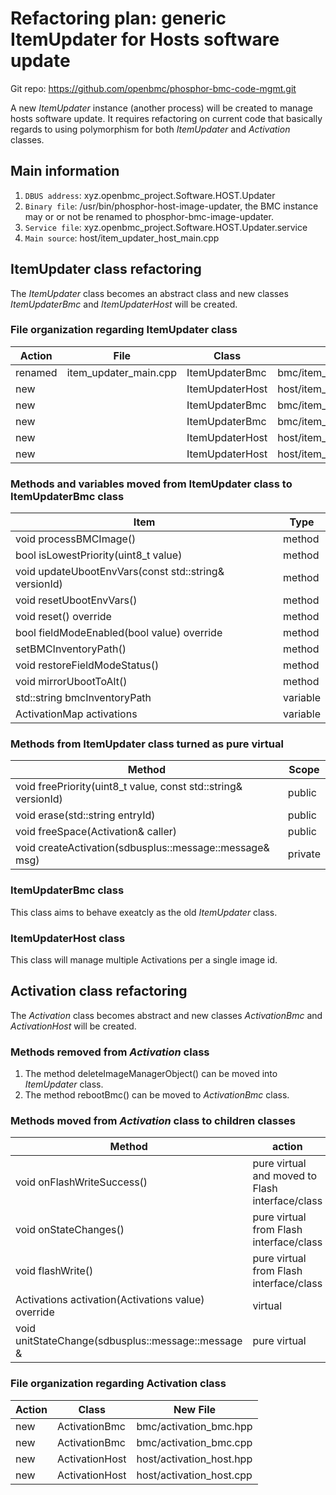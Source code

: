 # Refactoring plan: generic ItemUpdater for Hosts software update

Git repo:  https://github.com/openbmc/phosphor-bmc-code-mgmt.git

A new *ItemUpdater* instance (another process) will be created to manage hosts
software update. It requires refactoring on current code that basically
regards to using polymorphism for both *ItemUpdater* and *Activation*
classes.

## Main information

1. `DBUS address`:  xyz.openbmc_project.Software.HOST.Updater
2. `Binary file`:  /usr/bin/phosphor-host-image-updater, the BMC instance
                   may or or not be renamed to phosphor-bmc-image-updater.
3. `Service file`:  xyz.openbmc_project.Software.HOST.Updater.service
4. `Main source`:   host/item_updater_host_main.cpp


## ItemUpdater class refactoring

The *ItemUpdater* class becomes an abstract class and new classes
*ItemUpdaterBmc* and *ItemUpdaterHost* will be created.


### File organization regarding ItemUpdater class
| Action | File | Class | New File|
-------|-----------|------|------|
| renamed |item_updater_main.cpp|ItemUpdaterBmc|bmc/item_updater_bmc_main.cpp|
| new     ||ItemUpdaterHost|host/item_updater_host_main.cpp|
| new    ||ItemUpdaterBmc|bmc/item_updater_bmc.hpp|
| new    ||ItemUpdaterBmc|bmc/item_updater_bmc.cpp|
| new    ||ItemUpdaterHost|host/item_updater_host.hpp|
| new    ||ItemUpdaterHost|host/item_updater_host.cpp|


### Methods and variables moved from ItemUpdater class to ItemUpdaterBmc class

| Item | Type |
|------|------|
|void processBMCImage()| method |
|bool isLowestPriority(uint8_t value)| method|
|void updateUbootEnvVars(const std::string& versionId)| method|
|void resetUbootEnvVars()| method|
|void reset() override| method|
|bool fieldModeEnabled(bool value) override| method|
|setBMCInventoryPath()| method|
|void restoreFieldModeStatus()| method|
|void mirrorUbootToAlt()| method|
|std::string bmcInventoryPath| variable|
|ActivationMap activations| variable |

### Methods from ItemUpdater class turned as pure virtual

| Method | Scope|
|------|------|
|void freePriority(uint8_t value, const std::string& versionId)|public|
|void erase(std::string entryId)|public|
|void freeSpace(Activation& caller)| public|
|void createActivation(sdbusplus::message::message& msg)| private|


### ItemUpdaterBmc class

This class aims to behave exeatcly as the old *ItemUpdater* class.



### ItemUpdaterHost class

This class will manage multiple Activations per a single image id.


## Activation class refactoring

The *Activation* class becomes abstract and new classes *ActivationBmc* and
*ActivationHost* will be created.

### Methods removed from *Activation* class

1. The method deleteImageManagerObject() can be moved into *ItemUpdater* class.
2. The method rebootBmc() can be moved to *ActivationBmc* class.


### Methods moved from *Activation* class to children classes
| Method | action|
|------|------|
|void onFlashWriteSuccess()|pure virtual and moved to Flash interface/class|
|void onStateChanges()|pure virtual from Flash  interface/class |
|void flashWrite()|pure virtual from Flash  interface/class |
|Activations activation(Activations value) override|virtual|
|void unitStateChange(sdbusplus::message::message &|pure virtual|


### File organization regarding Activation class
| Action | Class | New File|
-------|-----------|------|
| new    |ActivationBmc|bmc/activation_bmc.hpp|
| new    |ActivationBmc|bmc/activation_bmc.cpp|
| new    |ActivationHost|host/activation_host.hpp|
| new    |ActivationHost|host/activation_host.cpp|
